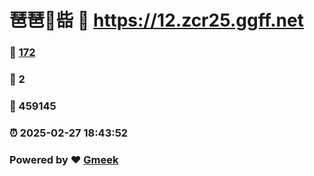 # 琶琶🔭啙 :link: https://12.zcr25.ggff.net 
### :page_facing_up: [172](https://12.zcr25.ggff.net/tag.html) 
### :speech_balloon: 2 
### :hibiscus: 459145 
### :alarm_clock: 2025-02-27 18:43:52 
### Powered by :heart: [Gmeek](https://github.com/Meekdai/Gmeek)
